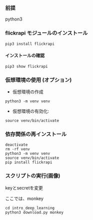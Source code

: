 ### 前提
python3

### flickrapi モジュールのインストール
```
pip3 install flickrapi
```
#### インストールの確認
```
pip3 show flickrapi
```

### 仮想環境の使用 (オプション)
- 仮想環境の作成
```
python3 -m venv venv
```

- 仮想環境の有効化:
```
source venv/bin/activate
```
### 依存関係の再インストール
```
deactivate
rm -rf venv
python3 -m venv venv
source venv/bin/activate
pip install flickrapi
```
### スクリプトの実行(画像)
keyとsecretを変更

ここでは、monkey
```
cd intro_deep_learning
python3 download.py monkey
```



